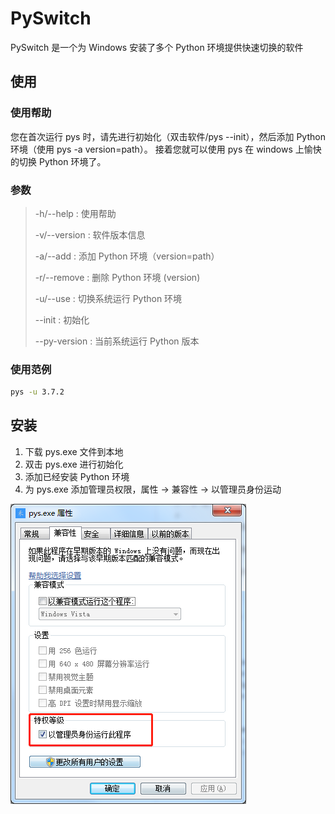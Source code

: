 # PySwitch
PySwitch 是一个为 Windows 安装了多个 Python 环境提供快速切换的软件


## 使用
### 使用帮助

您在首次运行 pys 时，请先进行初始化（双击软件/pys --init），然后添加 Python 环境（使用 pys -a version=path）。
接着您就可以使用 pys 在 windows 上愉快的切换 Python 环境了。

### 参数
> -h/--help       : 使用帮助
> 
> -v/--version    : 软件版本信息
> 
> -a/--add        : 添加 Python 环境（version=path）
> 
> -r/--remove     : 删除 Python 环境 (version)
> 
> -u/--use        : 切换系统运行 Python 环境
> 
> --init          : 初始化
> 
> --py-version    : 当前系统运行 Python 版本 

### 使用范例
```bash
pys -u 3.7.2
```

## 安装
1. 下载 pys.exe 文件到本地
2. 双击 pys.exe 进行初始化
3. 添加已经安装 Python 环境
4. 为 pys.exe 添加管理员权限，属性 -> 兼容性 -> 以管理员身份运动

![添加管理员权限](./set_admin.png)

